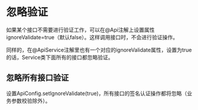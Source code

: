 # 忽略验证

如果某个接口不需要进行验证工作，可以在@Api注解上设置属性ignoreValidate=true（默认false）。这样调用接口时，不会进行验证操作。

同样的，在@ApiService注解里也有一个对应的ignoreValidate属性，设置为true的话，Service类下面所有的接口都忽略验证。

## 忽略所有接口验证

设置ApiConfig.setIgnoreValidate(true)，所有接口的签名认证操作都将忽略（业务参数校验除外）。